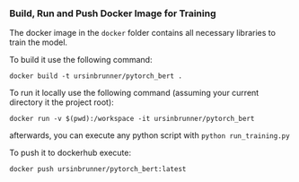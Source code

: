 ### Build, Run and Push Docker Image for Training

The docker image in the `docker` folder contains all necessary libraries to train the model.

To build it use the following command:

`docker build -t ursinbrunner/pytorch_bert .`

To run it locally use the following command (assuming your current directory it the project root):

`docker run -v $(pwd):/workspace -it ursinbrunner/pytorch_bert`

afterwards, you can execute any python script with `python run_training.py`

To push it to dockerhub execute:

`docker push ursinbrunner/pytorch_bert:latest`